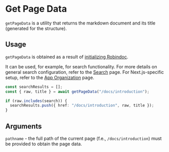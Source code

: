 # Get Page Data

`getPageData` is a utility that returns the markdown document and its title (generated for the structure).

## Usage

`getPageData` is obtained as a result of [initializing Robindoc](../../01-getting-started/03-initialization.md).

It can be used, for example, for search functionality. For more details on general search configuration, refer to the [Search](../04-search.md) page. For Next.js-specific setup, refer to the [App Organization](../../01-getting-started/04-app-organization.md) page.

```ts filename="app/api/search/route.ts" switcher tab="TypeScript" clone="js|JavaScript|app/api/search/route.js"
const searchResults = [];
const { raw, title } = await getPageData("/docs/introduction");

if (raw.includes(search)) {
  searchResults.push({ href: "/docs/introduction", raw, title });
}
```

## Arguments

`pathname` - the full path of the current page (f.e., `/docs/introduction`) must be provided to obtain the page data.
